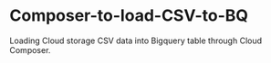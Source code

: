 # Composer-to-load-CSV-to-BQ
Loading Cloud storage CSV data into Bigquery table through Cloud Composer.
